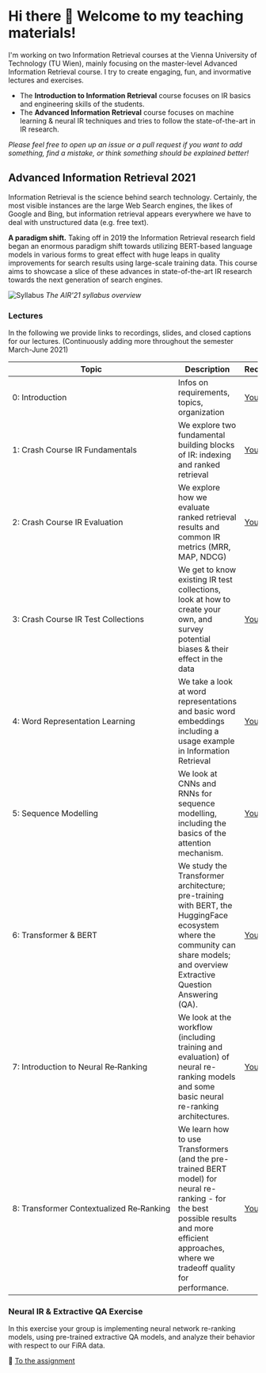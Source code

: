 # Hi there 👋 Welcome to my teaching materials!

I'm working on two Information Retrieval courses at the Vienna University of Technology (TU Wien), mainly focusing on the master-level Advanced Information Retrieval course. I try to create engaging, fun, and invormative lectures and exercises. 

- The **Introduction to Information Retrieval** course focuses on IR basics and engineering skills of the students.
- The **Advanced Information Retrieval** course focuses on machine learning & neural IR techniques and tries to follow the state-of-the-art in IR research.

*Please feel free to open up an issue or a pull request if you want to add something, find a mistake, or think something should be explained better!*

## Advanced Information Retrieval 2021

Information Retrieval is the science behind search technology. Certainly, the most visible instances are the large Web Search engines, the likes of Google and Bing, but information retrieval appears everywhere we have to deal with unstructured data (e.g. free text).

**A paradigm shift.** Taking off in 2019 the Information Retrieval research field began an enormous paradigm shift towards utilizing BERT-based language models in various forms to great effect with huge leaps in quality improvements for search results using large-scale training data. This course aims to showcase a slice of these advances in state-of-the-art IR research towards the next generation of search engines. 

![Syllabus](advanced-information-retrieval/air-syllabus.png)
*The AIR'21 syllabus overview*

### Lectures

In the following we provide links to recordings, slides, and closed captions for our lectures. (Continuously adding more throughout the semester March-June 2021)

| Topic                  | Description                                                                     | Recordings  | Slides  | Text  |
| -------------          | -------------                                                                   |-------------                 | -----       | -----         |
| 0:&nbsp;Introduction        | Infos on requirements, topics, organization                                     | [YouTube](https://youtu.be/6FNISntK6Sk) | [PDF](advanced-information-retrieval/Lecture&#32;0&#32;-&#32;Course&#32;Introduction.pdf)            | [Transcript](advanced-information-retrieval/Lecture&#32;0&#32;-&#32;Closed&#32;Captions.md)            |
| 1:&nbsp;Crash&nbsp;Course&nbsp;IR&nbsp;Fundamentals     | We explore two fundamental building blocks of IR: indexing and ranked retrieval | [YouTube](https://youtu.be/ZC94KSDd4DM) | [PDF](advanced-information-retrieval/Lecture%201%20-%20Crash%20Course%20-%20Fundamentals.pdf)            | [Transcript](advanced-information-retrieval/Lecture&#32;1&#32;-&#32;Closed&#32;Captions.md)
| 2:&nbsp;Crash&nbsp;Course&nbsp;IR&nbsp;Evaluation     | We explore how we evaluate ranked retrieval results and common IR metrics (MRR, MAP, NDCG) | [YouTube](https://youtu.be/EiDltQZ713I) | [PDF](advanced-information-retrieval/Lecture%202%20-%20Crash%20Course%20-%20Evaluation.pdf)            | [Transcript](advanced-information-retrieval/Lecture&#32;2&#32;-&#32;Closed&#32;Captions.md)
| 3:&nbsp;Crash&nbsp;Course&nbsp;IR&nbsp;Test&nbsp;Collections     | We get to know existing IR test collections, look at how to create your own, and survey potential biases & their effect in the data | [YouTube](https://youtu.be/pRRveh3D0pI) | [PDF](advanced-information-retrieval/Lecture%203%20-%20Crash%20Course%20-%20Test%20Collections.pdf)            | [Transcript](advanced-information-retrieval/Lecture%203%20-%20Closed%20Captions.md)
| 4:&nbsp;Word&nbsp;Representation&nbsp;Learning     | We take a look at word representations and basic word embeddings including a usage example in Information Retrieval| [YouTube](https://youtu.be/f3nM6DKVwug) | [PDF](advanced-information-retrieval/Lecture%204%20-%20Word%20Representation%20Learning.pdf)            | [Transcript](advanced-information-retrieval/Lecture%204%20-%20Closed%20Captions.md)
| 5:&nbsp;Sequence&nbsp;Modelling     | We look at CNNs and RNNs for sequence modelling, including the basics of the attention mechanism. | [YouTube](https://youtu.be/7Bfj_UuJh38) | [PDF](advanced-information-retrieval/Lecture%205%20-%20Sequence%20modelling%20in%20NLP.pdf)            | [Transcript](advanced-information-retrieval/Lecture%205%20-%20Closed%20Captions.md)
| 6:&nbsp;Transformer&nbsp;&&nbsp;BERT     | We study the Transformer architecture; pre-training with BERT, the HuggingFace ecosystem where the community can share models; and overview Extractive Question Answering (QA). | [YouTube](https://youtu.be/Mt7UJNKxscA) | [PDF](advanced-information-retrieval/Lecture%206%20-%20Transformer%20and%20BERT%20Pre-training.pdf)            | [Transcript](advanced-information-retrieval/Lecture%206%20-%20Closed%20Captions.md)
| 7:&nbsp;Introduction&nbsp;to&nbsp;Neural&nbsp;Re&#8209;Ranking     | We look at the workflow (including training and evaluation) of neural re-ranking models and some basic neural re-ranking architectures. | [YouTube](https://youtu.be/GSixIsI1eZE) | [PDF](advanced-information-retrieval/Lecture%207%20-%20Introduction%20to%20Neural%20Re-Ranking.pdf)            | [Transcript](advanced-information-retrieval/Lecture%207%20-%20Closed%20Captions.md)
| 8:&nbsp;Transformer&nbsp;Contextualized&nbsp;Re&#8209;Ranking     | We learn how to use Transformers (and the pre-trained BERT model) for neural re-ranking - for the best possible results and more efficient approaches, where we tradeoff quality for performance. | [YouTube](https://youtu.be/Fle-jKzV-Rk) | [PDF](advanced-information-retrieval/Lecture%208%20-%20Transformer%20Contextualized%20Re-Ranking.pdf)            | [Transcript](advanced-information-retrieval/Lecture%208%20-%20Closed%20Captions.md)

### Neural IR & Extractive QA Exercise

In this exercise your group is implementing neural network re-ranking models, using pre-trained extractive QA models, and analyze their behavior with respect to our FiRA data.

📃 [To the assignment](advanced-information-retrieval/neural-ir-exercise/Assignment.md)
